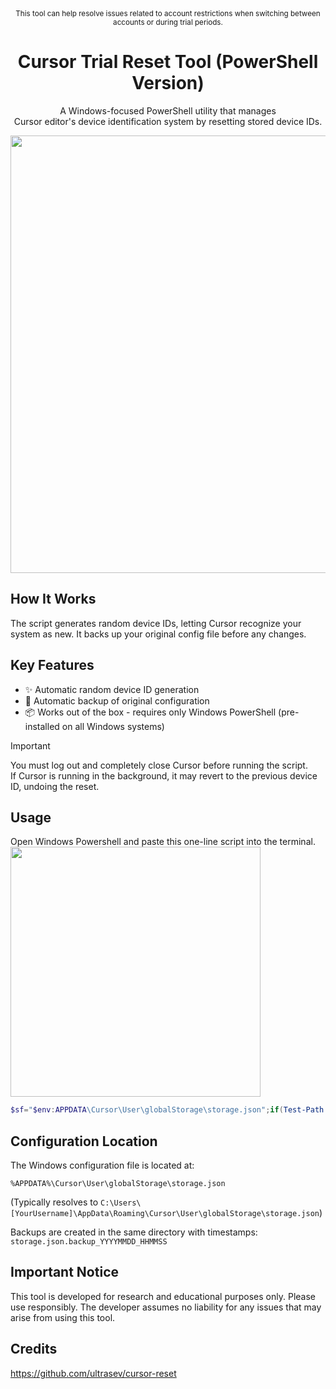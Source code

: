 <div align="center">
<sup>This tool can help resolve issues related to account restrictions when switching between accounts or during trial periods.</sup>
<h1>Cursor Trial Reset Tool (PowerShell Version)</h1>
<p>A Windows-focused PowerShell utility that manages<br> Cursor editor's device identification system by resetting stored device IDs.</p>  
<img width="700" src="https://github.com/user-attachments/assets/d2622897-98e3-489e-9f08-198987497765"><br>
</div>

## How It Works
The script generates random device IDs, letting Cursor recognize your system as new. It backs up your original config file before any changes.

## Key Features
- ✨ Automatic random device ID generation
- 🔄 Automatic backup of original configuration
- 📦 Works out of the box - requires only Windows PowerShell (pre-installed on all Windows systems)

> [!IMPORTANT]  
> You must log out and completely close Cursor before running the script.  
> If Cursor is running in the background, it may revert to the previous device ID, undoing the reset.

## Usage
Open Windows Powershell and paste this one-line script into the terminal.  
<img width="400" src="https://github.com/user-attachments/assets/fb6a8c9a-0925-4cca-ae60-e882b3ef6cdc">

```powershell
$sf="$env:APPDATA\Cursor\User\globalStorage\storage.json";if(Test-Path $sf){Copy-Item $sf "$sf.backup_$(Get-Date -Format 'yyyyMMdd_HHmmss')";$c=Get-Content -Raw $sf}else{$d=@{};New-Item -ItemType Directory (Split-Path $sf) -Force};function Get-RandHex{$b=New-Object byte[] 32;(New-Object Security.Cryptography.RNGCryptoServiceProvider).GetBytes($b);-join($b|%{'{0:x2}' -f $_})};$c=$c -replace '(?<="telemetry.machineId":\s*")[^"]*(?=")', (Get-RandHex) -replace '(?<="telemetry.macMachineId":\s*")[^"]*(?=")', (Get-RandHex) -replace '(?<="telemetry.devDeviceId":\s*")[^"]*(?=")', (New-Guid).Guid;Set-Content -Path $sf -Value $c -NoNewline;$d=[System.Text.RegularExpressions.Regex]::Matches($c,'"telemetry\.(machineId|macMachineId|devDeviceId)":\s*"([^"]*)"')|ForEach-Object{$_.Groups[2].Value}|Select-Object -First 3;Write-Host "`n✅ Cursor Trial Successfully Reset - New Device IDs Generated:`n";@{machineId=$d[0];macMachineId=$d[1];devDeviceId=$d[2]}|ConvertTo-Json
```
## Configuration Location
The Windows configuration file is located at:
```
%APPDATA%\Cursor\User\globalStorage\storage.json
```
(Typically resolves to `C:\Users\[YourUsername]\AppData\Roaming\Cursor\User\globalStorage\storage.json`)

Backups are created in the same directory with timestamps: `storage.json.backup_YYYYMMDD_HHMMSS`

## Important Notice
This tool is developed for research and educational purposes only. Please use responsibly.
The developer assumes no liability for any issues that may arise from using this tool.

## Credits
https://github.com/ultrasev/cursor-reset
